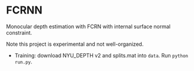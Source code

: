 # FCRNN

Monocular depth estimation with FCRN with internal surface normal constraint.

Note this project is experimental and not well-organized.


* Training: download NYU\_DEPTH v2 and splits.mat into `data`. Run `python run.py`.
